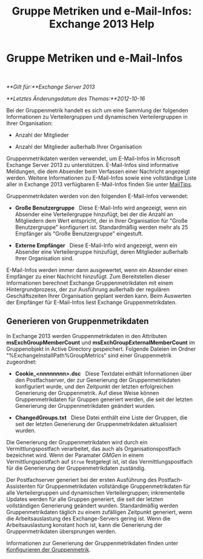 ﻿---
title: 'Gruppe Metriken und e-Mail-Infos: Exchange 2013 Help'
TOCTitle: Gruppe Metriken sowie e-Mail-Infos
ms:assetid: 74a55072-4ba9-45bb-a18f-41afbf3de30b
ms:mtpsurl: https://technet.microsoft.com/de-de/library/JJ674302(v=EXCHG.150)
ms:contentKeyID: 50476017
ms.date: 05/22/2018
mtps_version: v=EXCHG.150
ms.translationtype: MT
---

# Gruppe Metriken und e-Mail-Infos

 

_**Gilt für:**Exchange Server 2013_

_**Letztes Änderungsdatum des Themas:**2012-10-16_

Bei der Gruppenmetrik handelt es sich um eine Sammlung der folgenden Informationen zu Verteilergruppen und dynamischen Verteilergruppen in Ihrer Organisation:

  - Anzahl der Mitglieder

  - Anzahl der Mitglieder außerhalb Ihrer Organisation

Gruppenmetrikdaten werden verwendet, um E-Mail-Infos in Microsoft Exchange Server 2013 zu unterstützen. E-Mail-Infos sind informative Meldungen, die dem Absender beim Verfassen einer Nachricht angezeigt werden. Weitere Informationen zu E-Mail-Infos sowie eine vollständige Liste aller in Exchange 2013 verfügbaren E-Mail-Infos finden Sie unter [MailTips](mailtips-exchange-2013-help.md).

Gruppenmetrikdaten werden von den folgenden E-Mail-Infos verwendet:

  - **Große Benutzergruppe**   Diese E-Mail-Info wird angezeigt, wenn ein Absender eine Verteilergruppe hinzufügt, bei der die Anzahl an Mitgliedern dem Wert entspricht, der in Ihrer Organisation für "Große Benutzergruppe" konfiguriert ist. Standardmäßig werden mehr als 25 Empfänger als "Große Benutzergruppe" eingestuft.

  - **Externe Empfänger**   Diese E-Mail-Info wird angezeigt, wenn ein Absender eine Verteilergruppe hinzufügt, deren Mitglieder außerhalb Ihrer Organisation sind.

E-Mail-Infos werden immer dann ausgewertet, wenn ein Absender einen Empfänger zu einer Nachricht hinzufügt. Zum Bereitstellen dieser Informationen berechnet Exchange Gruppenmetrikdaten mit einem Hintergrundprozess, der zur Ausführung außerhalb der regulären Geschäftszeiten Ihrer Organisation geplant werden kann. Beim Auswerten der Empfänger für E-Mail-Infos liest Exchange Gruppenmetrikdaten.

## Generieren von Gruppenmetrikdaten

In Exchange 2013 werden Gruppenmetrikdaten in den Attributen **msExchGroupMemberCount** und **msExchGroupExternalMemberCount** im Gruppenobjekt in Active Directory gespeichert. Folgende Dateien im Ordner "%ExchangeInstallPath%GroupMetrics" sind einer Gruppenmetrik zugeordnet:

  - **Cookie\_*\<nnnnnnnn\>*.dsc**   Diese Textdatei enthält Informationen über den Postfachserver, der zur Generierung der Gruppenmetrikdaten konfiguriert wurde, und den Zeitpunkt der letzten erfolgreichen Generierung der Gruppenmetrik. Auf diese Weise können Gruppenmetrikdaten für Gruppen generiert werden, die seit der letzten Generierung der Gruppenmetrikdaten geändert wurden.

  - **ChangedGroups.txt**   Diese Datei enthält eine Liste der Gruppen, die seit der letzten Generierung der Gruppenmetrikdaten aktualisiert wurden.

Die Generierung der Gruppenmetrikdaten wird durch ein Vermittlungspostfach verarbeitet, das auch als Organisationspostfach bezeichnet wird. Wenn der Paramater *GMGen* in einem Vermittlungspostfach auf `$true` festgelegt ist, ist das Vermittlungspostfach für die Generierung der Gruppenmetrikdaten zuständig.

Der Postfachserver generiert bei der ersten Ausführung des Postfach-Assistenten für Gruppenmetrikdaten vollständige Gruppenmetrikdaten für alle Verteilergruppen und dynamischen Verteilergruppen; inkrementelle Updates werden für alle Gruppen generiert, die seit der letzten vollständigen Generierung geändert wurden. Standardmäßig werden Gruppenmetrikdaten täglich zu einem zufälligen Zeitpunkt generiert, wenn die Arbeitsauslastung des Exchange-Servers gering ist. Wenn die Arbeitsauslastung konstant hoch ist, kann die Generierung der Gruppenmetrikdaten übersprungen werden.

Informationen zur Generierung der Gruppenmetrikdaten finden unter [Konfigurieren der Gruppenmetrik](configure-group-metrics-exchange-2013-help.md).

